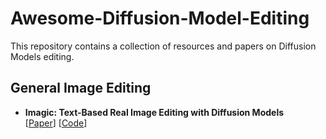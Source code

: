 # Awesome-Diffusion-Model-Editing
This repository contains a collection of resources and papers on Diffusion Models editing.

## General Image Editing
- **Imagic: Text-Based Real Image Editing with Diffusion Models** \
  [[Paper](https://arxiv.org/pdf/2210.09276)] [[Code](https://imagic-editing.github.io/)]
